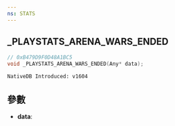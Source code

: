```yaml
---
ns: STATS
---
```

## _PLAYSTATS_ARENA_WARS_ENDED

```c
// 0xB479D9F0D48A1BC5
void _PLAYSTATS_ARENA_WARS_ENDED(Any* data);
```

```
NativeDB Introduced: v1604
```

## 參數
* **data**:
